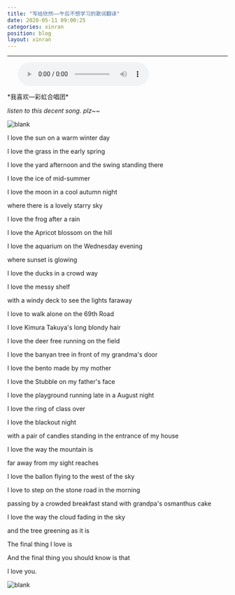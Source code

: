 ```yaml
---
title: "写给欣然——午后不想学习的歌词翻译"
date: 2020-05-11 09:00:25
categories: xinran
position: blog
layout: xinran
---
```


---
<ul class="list-inline text-center">
    <audio controls="controls">
        <source src="http://music.163.com/song/media/outer/url?id=464647435.mp3" type="audio/ogg">
        <source src="http://music.163.com/song/media/outer/url?id=464647435.mp3" type="audio/mpeg">
    <embed height="50" width="1500" src="http://music.163.com/song/media/outer/url?id=464647435.mp3" />
    </audio>
</ul>
*我喜欢—彩虹合唱团*

*listen to this decent song. plz~~*

![blank](/assets/img/placeholder.png)

I love the sun on a warm winter day

I love the grass in the early spring

I love the yard afternoon and the swing standing there

I love the ice of mid-summer

I love the moon in a cool autumn night

  where there is a lovely starry sky

I love the frog after a rain

I love the Apricot blossom on the hill

I love the aquarium on the Wednesday evening

  where sunset is glowing

I love the ducks in a crowd way

I love the messy shelf

  with a windy deck to see the lights faraway

I love to walk alone on the 69th Road

I love Kimura Takuya's long blondy hair

I love the deer free running on the field

I love the banyan tree in front of my grandma's door

I love the bento made by my mother

I love the Stubble on my father's face

I love the playground running late in a August night

I love the ring of class over

I love the blackout night

  with a pair of candles standing in the entrance of my house

I love the way the mountain is

  far away from my sight reaches

I love the ballon flying to the west of the sky

I love to step on the stone road in the morning

  passing by a crowded breakfast stand with grandpa's osmanthus cake

I love the way the cloud fading in the sky
  
  and the tree greening as it is

The final thing I love is

And the final thing you should know is that

  I love you.

![blank](/assets/img/placeholder.png)